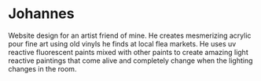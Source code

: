 # Johannes
Website design for an artist friend of mine. He creates mesmerizing acrylic pour fine art using old vinyls he finds at local flea markets. He uses uv reactive fluorescent paints mixed with other paints to create amazing light reactive paintings that come alive and completely change when the lighting changes in the room.   
